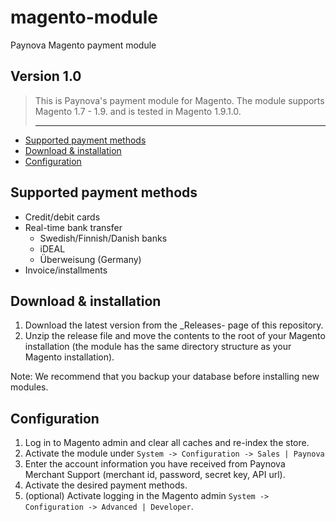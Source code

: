 # magento-module
Paynova Magento payment module

## Version 1.0

> This is Paynova's payment module for Magento. The module supports Magento 1.7 - 1.9. and is tested in Magento 1.9.1.0.
> <hr>

<!-- MarkdownTOC depth=2 autolink=true bracket=round -->

- [Supported payment methods](#supported-payment-methods)
- [Download & installation](#download--installation)
- [Configuration](#configuration)

<!-- /MarkdownTOC -->


## Supported payment methods
* Credit/debit cards
* Real-time bank transfer
  * Swedish/Finnish/Danish banks
  * iDEAL
  * Überweisung (Germany)
* Invoice/installments
  
## Download & installation

1. Download the latest version from the _Releases- page of this repository.
2. Unzip the release file and move the contents to the root of your Magento installation (the module has the same directory structure as your Magento installation).

Note: We recommend that you backup your database before installing new modules.

## Configuration

1. Log in to Magento admin and clear all caches and re-index the store.
2. Activate the module under `System -> Configuration -> Sales | Paynova`
3. Enter the account information you have received from Paynova Merchant Support (merchant id, password, secret key, API url). 
4. Activate the desired payment methods.
5. (optional) Activate logging in the Magento admin `System -> Configuration -> Advanced | Developer`.
